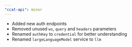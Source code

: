 ```yaml
---
"ccat-api": minor
---
```


- Added new auth endpoints
- Removed unused `ws`, `query` and `headers` parameters
- Renamed `authKey` to `credential` for better understanding
- Renamed `largeLanguageModel` service to `llm`
